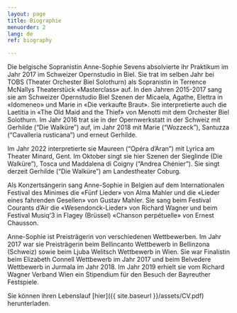 ```yaml
---
layout: page
title: Biographie
menuorder: 2
lang: de
ref: biography

---
```

Die belgische Sopranistin Anne-Sophie Sevens absolvierte ihr Praktikum im Jahr 2017 im Schweizer Opernstudio in Biel. Sie trat im selben Jahr bei TOBS (Theater Orchester Biel Solothurn) als Sopranistin in Terrence McNallys Theaterstück «Masterclass» auf. In den Jahren 2015-2017 sang sie am Schweizer Opernstudio Biel Szenen der Micaela, Agathe, Elettra in «Idomeneo» und Marie in «Die verkaufte Braut». Sie interpretierte auch die Laetitia in «The Old Maid and the Thief» von Menotti mit dem Orchester Biel Solothurn. Im Jahr 2016 trat sie in der Opernwerkstatt in der Schweiz mit Gerhilde (“Die Walküre”) auf, im Jahr 2018 mit Marie (“Wozzeck”), Santuzza (“Cavalleria rusticana”) und erneut Gerhilde.

Im Jahr 2022 interpretierte sie Maureen (“Opéra d’Aran”) mit Lyrica am Theater Minard, Gent. Im Oktober singt sie hier Szenen der Sieglinde (Die Walküre”), Tosca und Maddalena di Coigny (“Andrea Chénier”). Sie singt derzeit Gerhilde (“Die Walküre”) am Landestheater Coburg.

Als Konzertsängerin sang Anne-Sophie in Belgien auf dem Internationalen Festival des Minimes die «Fünf Lieder» von Alma Mahler und die «Lieder eines fahrenden Gesellen» von Gustav Mahler. Sie sang beim Festival Courants d’Air die «Wesendonck-Lieder» von Richard Wagner und beim Festival Musiq‘3 in Flagey (Brüssel) «Chanson perpétuelle» von Ernest Chausson.

Anne-Sophie ist Preisträgerin von verschiedenen Wettbewerben. Im Jahr 2017 war sie Preisträgerin beim Bellincanto Wettbewerb in Bellinzona (Schweiz) sowie beim Ljuba Welitsch Wettbewerb in Wien. Sie war Finalistin beim Elizabeth Connell Wettbewerb im Jahr 2017 und beim Belvedere Wettbewerb in Jurmala im Jahr 2018. Im Jahr 2019 erhielt sie vom Richard Wagner Verband Wien ein Stipendium für den Besuch der Bayreuther Festspiele.


Sie können ihren Lebenslauf [hier]({{ site.baseurl }}/assets/CV.pdf) herunterladen.



